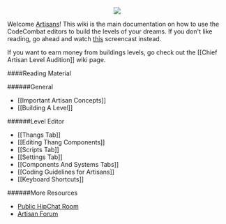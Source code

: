 <div style="text-align:center"><img src ="https://popey456963.github.io/CodeCombat/CoCo.png" /></div>

Welcome [Artisans](http://codecombat.com/contribute/artisan)! This wiki is the main documentation on how to use the CodeCombat editors to build the levels of your dreams. If you don't like reading, go ahead and watch [this](https://vimeo.com/codecombat/mirage-maker) screencast instead.

If you want to earn money from buildings levels, go check out the [[Chief Artisan Level Audition]] wiki page.

####Reading Material

######General

* [[Important Artisan Concepts]]
* [[Building A Level]]

######Level Editor

* [[Thangs Tab]]
* [[Editing Thang Components]]
* [[Scripts Tab]]
* [[Settings Tab]]
* [[Components And Systems Tabs]]
* [[Coding Guidelines for Artisans]]
* [[Keyboard Shortcuts]]

######More Resources

* [Public HipChat Room](http://www.hipchat.com/g3plnOKqa)
* [Artisan Forum](http://discourse.codecombat.com/category/artisan)